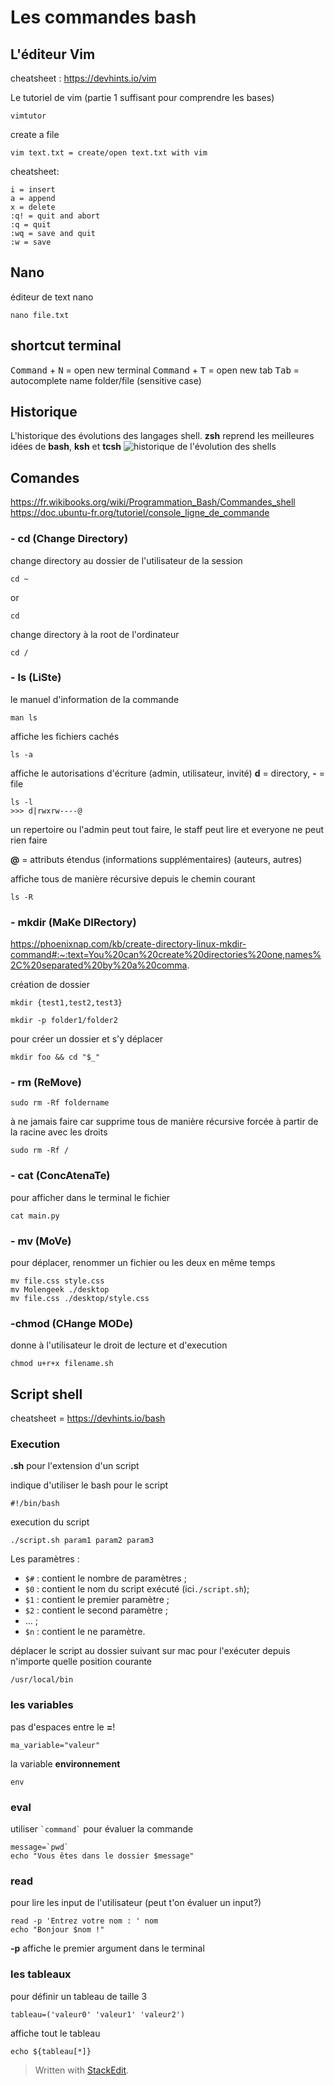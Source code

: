 ﻿# Les commandes bash
## L'éditeur Vim
cheatsheet : https://devhints.io/vim

Le tutoriel de vim (partie 1 suffisant pour comprendre les bases)
```shell
vimtutor
```
create a file
```shell
vim text.txt = create/open text.txt with vim
```
cheatsheet:
```shell
i = insert
a = append
x = delete
:q! = quit and abort
:q = quit
:wq = save and quit
:w = save
```
## Nano
éditeur de text nano 
```shell
nano file.txt
```
## shortcut terminal
<kbd>Command</kbd> + <kbd>N</kbd> = open new terminal
<kbd>Command</kbd> + <kbd>T</kbd> = open new tab
<kbd>Tab</kbd> = autocomplete name folder/file (sensitive case)

## Historique
L'historique des évolutions des langages shell. **zsh** reprend les meilleures idées de **bash**, **ksh** et **tcsh** 
![historique de l'évolution des shells](https://user.oc-static.com/files/160001_161000/160272.png)

## Comandes
https://fr.wikibooks.org/wiki/Programmation_Bash/Commandes_shell
https://doc.ubuntu-fr.org/tutoriel/console_ligne_de_commande
### - cd (Change Directory)
change directory au dossier de l'utilisateur de la session
```
cd ~
```
or
```
cd
```
change directory à la root de l'ordinateur
```
cd /
```
### - ls (LiSte)
le manuel d'information de la commande
```
man ls
```
affiche les fichiers cachés
```
ls -a
```
affiche le autorisations d'écriture (admin, utilisateur, invité)
**d** = directory, **-** = file

```
ls -l
>>> d|rwxrw----@
```
un repertoire ou l'admin peut tout faire, le staff peut lire et everyone ne peut rien faire

**@** = attributs étendus (informations supplémentaires) (auteurs, autres)

affiche tous de manière récursive depuis le chemin courant
```
ls -R
```
### - mkdir (MaKe DIRectory)
https://phoenixnap.com/kb/create-directory-linux-mkdir-command#:~:text=You%20can%20create%20directories%20one,names%2C%20separated%20by%20a%20comma.

création de dossier
```shell
mkdir {test1,test2,test3}
```

```shell
mkdir -p folder1/folder2
```

pour créer un dossier et s'y déplacer
```
mkdir foo && cd "$_"
```

### - rm (ReMove)
```shell
sudo rm -Rf foldername
```

à ne jamais faire car supprime tous de manière récursive forcée à partir de la racine avec les droits
```shell
sudo rm -Rf /
```
### - cat (ConcAtenaTe)
pour afficher dans le terminal le fichier
```shell
cat main.py
```

### - mv (MoVe)
pour déplacer, renommer un fichier ou les deux en même temps
```
mv file.css style.css
mv Molengeek ./desktop
mv file.css ./desktop/style.css
```
### -chmod (CHange MODe)
donne à l'utilisateur le droit de lecture et d'execution
```
chmod u+r+x filename.sh
```

## Script shell
cheatsheet = https://devhints.io/bash
### Execution
**.sh** pour l'extension d'un script

indique d'utiliser le bash pour le script
```shell
#!/bin/bash
```

execution du script
```
./script.sh param1 param2 param3
```
Les paramètres :
-   `$#` : contient le nombre de paramètres ;
-   `$0` : contient le nom du script exécuté (ici`./script.sh`);  
-   `$1` : contient le premier paramètre ;
-   `$2` : contient le second paramètre ;
-   … ;
-   `$n` : contient le ne paramètre.

déplacer le script au dossier suivant sur mac pour l'exécuter depuis n'importe quelle position courante
```
/usr/local/bin
```
### les variables
pas d'espaces entre le **=**!
```shell
ma_variable="valeur"
```
la variable **environnement** 
```shell
env
```

### eval
utiliser `` `command` `` pour évaluer la commande

```
message=`pwd`
echo "Vous êtes dans le dossier $message"
```
### read
pour lire les input de l'utilisateur
(peut t'on évaluer un input?)
```
read -p 'Entrez votre nom : ' nom
echo "Bonjour $nom !"
```
**-p** affiche le premier argument dans le terminal

### les tableaux
pour définir un tableau de taille 3
```shell
tableau=('valeur0' 'valeur1' 'valeur2')
```
affiche tout le tableau
```shell
echo ${tableau[*]}
```

> Written with [StackEdit](https://stackedit.io/).
